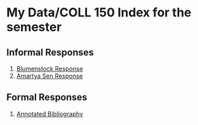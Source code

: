 # My Data/COLL 150 Index for the semester


## Informal Responses

1. [Blumenstock Response](https://aravindsurumpudi.github.io/FirstRepository/blomenstock.html)
2. [Amartya Sen Response](https://aravindsurumpudi.github.io/FirstRepository/senresponse.html)


## Formal Responses

1. [Annotated Bibliography](https://aravindsurumpudi.github.io/FirstRepository/AnnotatedBibliography.html)


